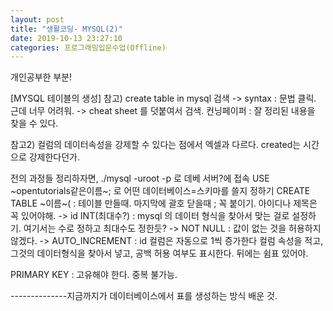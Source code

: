 ```yaml
---
layout: post
title: "생활코딩- MYSQL(2)"
date: 2019-10-13 23:27:10
categories: 프로그래밍입문수업(Offline)
---
```

개인공부한 부분!

[MYSQL 테이블의 생성]
참고)
create table in mysql 검색
-> syntax : 문법 클릭. 근데 너무 어려워.
-> cheat sheet 를 덧붙여서 검색. 컨닝페이퍼 : 잘 정리된 내용을 찾을 수 있다.

참고2)
컬럼의 데이터속성을 강제할 수 있다는 점에서 엑셀과 다르다. created는 시간으로 강제한다던가.


전의 과정들 정리하자면,
./mysql -uroot -p 로 데베 서버?에 접속
USE ~opentutorials같은이름~; 로 어떤 데이터베이스=스키마를 쓸지 정하기
CREATE TABLE ~이름~(                   : 테이블 만들때. 마지막에 괄호 닫을때 ; 꼭 붙이기.
아이디나 제목은 꼭 있어야해.
-> id INT(최대수?) : mysql 의 데이터 형식을 찾아서 맞는 걸로 설정하기. 여기서는 수로 정하고 최대수도 정한듯?
-> NOT NULL : 값이 없는 것을 허용하지 않겠다.
-> AUTO_INCREMENT : id 컬럼은 자동으로 1씩 증가한다
컬럼 속성을 적고, 그것의 데이터형식을 찾아서 넣고, 공백 허용 여부도 표시한다. 뒤에는 쉼표 있어야.

PRIMARY KEY : 고유해야 한다. 중복 불가능.


--------------지금까지가 데이터베이스에서 표를 생성하는 방식 배운 것.
